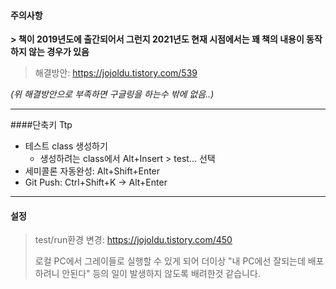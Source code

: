 
#### 주의사항
**> 책이 2019년도에 출간되어서 그런지 2021년도 현재 시점에서는 꽤 책의 내용이 동작하지 않는 경우가 있음**
>해결방안: https://jojoldu.tistory.com/539
>
_(위 해결방안으로 부족하면 구글링을 하는수 밖에 없음..)_

---

####단축키 Ttp
- 테스트 class 생성하기
    - 생성하려는 class에서 Alt+Insert > test... 선택
- 세미콜론 자동완성: Alt+Shift+Enter
- Git Push: Ctrl+Shift+K -> Alt+Enter

----

#### 설정
>test/run환경 변경: https://jojoldu.tistory.com/450
> 
> 로컬 PC에서 그레이들로 실행할 수 있게 되어 더이상 "내 PC에선 잘되는데 배포하려니 안된다" 등의 일이 발생하지 않도록 배려한것 같습니다.
